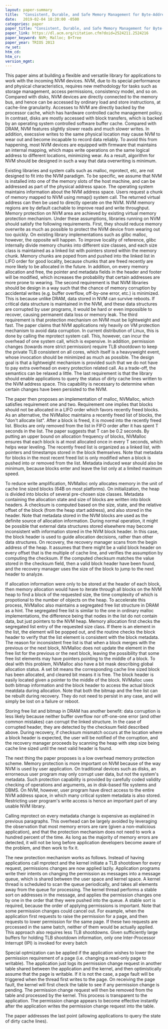 ```yaml
---
layout: paper-summary
title:  "Consistent, Durable, and Safe Memory Management for Byte-Addressable Non-Volatile Main Memory"
date:   2019-02-04 18:20:00 -0500
categories: paper
paper_title: "Consistent, Durable, and Safe Memory Management for Byte-Addressable Non-Volatile Main Memory"
paper_link: https://dl.acm.org/citation.cfm?doid=2524211.2524216
paper_keyword: NVM; Malloc; B+Tree
paper_year: TRIOS 2013
rw_set: 
htm_cd: 
htm_cr: 
version_mgmt: 
---  
```


This paper aims at building a flexible and versatile library for applications to work with the incoming NVM devices.
NVM, due to its special performance and physical characteristics, requires new methodology for tasks such as 
storage management, access permissions, consistency model, and so on. Compared with disks, NVM devices are directly
connected to the memory bus, and hence can be accessed by ordinary load and store instructions, at cache-line granularity.
Accesses to NVM are directly backed by the processor cache, which has hardware controlled cache management policy.
In contrast, disks are mostly accessed with block transfers, which is backed by an operating system controlled 
software buffer cache. Compared with DRAM, NVM features slightly slower reads and much slower writes. In addition, 
execssive writes to the same physical location may cause NVM to wear out and become incapable to record data reliably. 
To avoid this from happening, most NVM devices are equipped with firmware that maintains an internal mapping, which maps 
write operations on the same logical address to different locations, minimizing wear. As a result, algorithm for NVM 
should be designed in such a way that data overwriting is minimum.

Existing libraries and system calls such as malloc, mprotect, etc, are not designed to fit into the NVM paradigm. To
be specific, we assume that NVM is installed into one of the memory slots of the host machine, and can be addressed
as part of the physical address space. The operating system maintains information about the NVM address space. Users
request a chunk of memory mapped to NVM using mmap() system call. The returned virtual address can then be used to
directly operate on the NVM. NVM memory regions are by default cachable to improve read and write throughput. Memory
protection on NVM area are achieved by existing virtual memory protection mechanism. Under these assumptions, libraries
running on NVM should satisfy the following requirements. First, they should reduce memory overwrite as much as possible 
to protect the NVM device from wearing out too quickly. On existing library implementations such as glibc malloc, however, 
the opposite will happen. To improve locality of reference, glibc internally divide memory chunks into different 
size classes, and each size class is maintained as a linked list with pointers stored within the memory chunk. Memory
chunks are poped from and pushed into the linked list in LIFO order for good locality, because chunks that are freed
recently are more likely to be allocated in the future. In addition, on every memory allocation and free, the pointer
and metadata fields in the header and footer will be modified, which increases the probability that certain addresses are 
more prone to wearing. The second requirement is that NVM libraries should be design in a way such that the chance of 
memory corruption by accidental writes (e.g. buffer overflow, off-by-one error, etc.) is minimized. This is because unlike
DRAM, data stored in NVM can survive reboots. If critical data structure is maintained in the NVM, and these data structures 
are corrupted by user programs, it would be hard or even impossible to recover, causing permanent data loss or memory leak.
The third requirement is that protection mechanism on NVM must be lightweight and fast. The paper claims that NVM 
applications rely heavily on VM protection mechanism to avoid data corruption. In current distribution of Linux, this is 
done by calling the mprotect system call. This, however, can incur the overhead of one system call, which is expensive.
In addition, permission changes (towards more strict permission) require TLB shootdown to keep the private TLB consistent on
all cores, which itself is a heavyweight event, whose invocation should be minimized as much as possible.
The design goal is that a lightweight mechanism is provided such that we do not have to pay extra overhead on every protection 
related call. As a trade-off, the semantics can be relaxed a little. The last requirement is that the library should 
enable applications to query the status of dirty cache lines written to the NVM address space. This capability is necessary
to determine when certain changes have been persisted to the NVM. 

The paper then proposes an implementation of malloc, NVMalloc, which satisfies requirement one and two. Requirement one 
implies that blocks should not be allocated in a LIFO order which favors recently freed blocks. As an alternative, the 
NVMalloc maintains a recently freed list of blocks, the "don't allocate list". After a block is freed, it is moved into
the recently freed list. Blocks are only removed from the list in FIFO order after it has spent T seconds in the list.
The paper suggests that T can be 0.2 seconds. By putting an upper bound on allocation frequency of blocks, NVMalloc ensures 
that each block is at most allocated once in every T seconds, which helps wear leveling. The recently freed list 
is organized as a linked list, with pointers and timestamps stored in the block themselves. Note that metadata for blocks 
in the most recent freed list is only modified when a block is pushed into or removed from the list. Metadata induced 
wear should also be minimum, because blocks enter and leave the list only at a limited maximum speed. 

To reduce write amplification, NVMalloc only allocates memory in the unit of cache line sized blocks (64B on most platforms). 
On initialization, the heap is divided into blocks of several pre-chosen size classes. Metadata containing the allocation
state and size of blocks are written into block headers. A checksum is computed based on the size, state, and the relative 
offset of the block (from the heap start address), and also stored in the header. Note that metadata stored in the NVM 
blocks are used as the definite source of allocation information. During normal operation, it might be possible that 
external data structures stored elsewhere may become inconsistent with information stored in the NVM block header. In 
this case, the block header is used to guide allocation decisions, rather than other data structures. On recovery,
the recovery manager scans from the begin address of the heap. It assumes that there might be a valid block header on 
every offset that is the multiple of cache line, and verifies the assumption by computing the checksum. If the computed 
checksum matches the value stored in the checksum field, then a valid block header have been found, and the recovery manager
uses the size of the block to jump to the next header to analyze. 

If allocation information were only to be stored at the header of each block, then memory allocation would have to 
iterate through all blocks on the NVM heap to find a block of the requested size, the time complexity of which is 
propotional to the number of objects on the heap. To accelerate this process, NVMalloc also maintains a segregated
free list structure in DRAM as a hint. The segregated free list is similar to the one in ordinary malloc implementations, 
the difference being that nodes in the list do not contain data, but just pointers to the NVM heap. Memory allocation
first checks the segregated list entry of the requested size class. If there is an element in the list, the element will
be popped out, and the routine checks the block header to verify that the list element is consistent with the block
metadata. The reason for inconsistent free list is that when a block merges with the previous or the next block,
NVMalloc does not update the element in the free list for the previous or the next block, leaving the possibility
that some free list elements may have pointers pointing to the middle of a block. To deal with this problem, NVMalloc
also have a bit mask describing global allocation status. A set bit means the corresponding cache line sized block
has been allocated, and cleared bit means it is free. The block header is easily located given a pointer to the middle
of the block. NVMalloc uses both bitmap information and the block header to access the actual block meatdata during
allocation. Note that both the bitmap and the free list can be rebuilt during recovery. They do not need to persist
in any case, and will simply be lost on a failure or reboot.

Storing free list and bitmap in DRAM has another benefit: data corruption is less likely because neither buffer 
overflow nor off-one-one error (and other common mistakes) can corrupt the linked structure. In the case of corrupted
header, they are detected by the checksum field described above. During recovery, if checksum mismatch occurs at the 
location where a block header is expected, the user will be notified of the corruption, and the recovery manager
proceeds by scanning the heap with step size being cache line sized until the next valid header is found.

The next thing the paper proposes is a low overhead memory protection scheme. Memory protection is more important on NVM
because of the way NVM is used by user application. On traditional devices such as disks, an errorneous user program
may only corrupt user data, but not the system's metadata. Such protection capability is provided by carefully coded
validity checking of operations and arguments, as in disk-based file systems and DBMS. On NVM, however, user program
have direct access to the entire NVM address space, in which many critical system metadata is also stored. Restricting 
user program's write access is hence an important part of any usable NVM library.

Calling mprotect on every metadata change is expensive as explained in previous paragraphs. This overhead can be largely
avoided by leveraging the observation that most memory errors are rare (given a non-malicious application), and that the 
protection mechanism does not need to work a hundred percent of the time. As long as the majority of memory errors are 
detected, it will not be long before application developers become aware of the problem, and then work to fix it. 

The new protection mechanism works as follows. Instead of having applications call mprotect and the kernel initiate 
a TLB shootdown for every request, permissions changes are now applied lazily. Application programs write their intents
on changing the permission as messages into a message queue, which is shared between the user space and kernel space.
A kernel thread is scheduled to scan the queue periodically, and takes all elements away from the queue for processing.
The kernel thread performs a stable sort on addresses in the message, and applies the permission changes one by one
in the order that they were pushed into the queue. A stable sort is required, because the order of applying permissions
is important. Note that some permission changes could cancel out. For example, when the application first requests to
raise the permission for a page, and then requests to lower permission for the same page. If these two requests are 
prccessed in the same batch, neither of them would be actually applied. This approach also requires less TLB shootdowns.
Given sufficiently large buffers for holding TLB shootdown information, only one Inter-Processor Interrupt (IPI) is invoked
for every batch

Special optmization can be applied if the application wishes to lower the permission requirement of a page (i.e. changing 
a read-only page to writable). The application just logs its permission change request in another table shared between the 
application and the kernel, and then optimistically assume that the page is writable. If it is not the case, a page fault
will be triggered when the thread first writes to the page. On receiving the page fault, the kernel will first check
the table to see if any permission change is pending. The permission change request will then be removed from the table
and processed by the kernel. This process is transparent to the application. The permission change appears to become 
effective instantly after the application writes the permission change request into the table. 

The paper addresses the last point (allowing applications to query the state of dirty cache lines). 